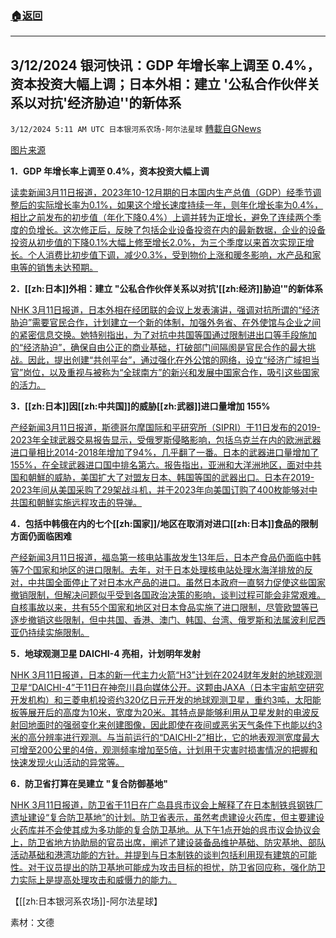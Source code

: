 ###  [:house:返回](README.md)
---


## 3/12/2024 银河快讯：GDP 年增长率上调至 0.4%，资本投资大幅上调；日本外相：建立 '公私合作伙伴关系以对抗'经济胁迫''的新体系
`3/12/2024 5:11 AM UTC 日本银河系农场-阿尔法星球` [轉載自GNews](https://gnews.org/articles/2386297)

[图片来源](https://www.yomiuri.co.jp/economy/20240311-OYT1T50027/)

**1．GDP 年增长率上调至 0.4%，资本投资大幅上调**

[读卖新闻3月11日报道，2023年10-12月期的日本国内生产总值（GDP）经季节调整后的实际增长率为0.1%，如果这个增长速度持续一年，则年化增长率为0.4%，相比之前发布的初步值（年化下降0.4%）上调并转为正增长，避免了连续两个季度的负增长。这次修正后，反映了包括企业设备投资在内的最新数据，企业的设备投资从初步值的下降0.1%大幅上修至增长2.0%，为三个季度以来首次实现正增长。个人消费比初步值下调，减少0.3%，受到物价上涨和暖冬影响，水产品和家电等的销售未达预期。](https://www.yomiuri.co.jp/economy/20240311-OYT1T50027/)
 
**2．[[zh:日本]]外相：建立 "公私合作伙伴关系以对抗'[[zh:经济]]胁迫'"的新体系**

[NHK 3月11日报道，日本外相在经团联的会议上发表演讲，强调对抗所谓的“经济胁迫”需要官民合作，计划建立一个新的体制，加强外务省、在外使馆与企业之间的紧密信息交换。她特别指出，为了对抗中共国等国通过限制进出口等手段施加的“经济胁迫”，确保自由公正的商业基础，打破部门间隔阂是官民合作的最大挑战。因此，提出创建“共创平台”，通过强化在外公馆的网络，设立“经济广域担当官”岗位，以及重视与被称为“全球南方”的新兴和发展中国家合作，吸引这些国家的活力。](https://www3.nhk.or.jp/news/html/20240311/k10014386101000.html)
 
**3．[[zh:日本]]因[[zh:中共国]]的威胁[[zh:武器]]进口量增加 155%**

[产经新闻3月11日报道，斯德哥尔摩国际和平研究所（SIPRI）于11日发布的2019-2023年全球武器交易报告显示，受俄罗斯侵略影响，包括乌克兰在内的欧洲武器进口量相比2014-2018年增加了94%，几乎翻了一番。日本的武器进口量增加了155%，在全球武器进口国中排名第六。报告指出，亚洲和大洋洲地区，面对中共国和朝鮮的威胁，美国扩大了对盟友日本、韩国等国的武器出口。日本在2019-2023年间从美国采购了29架战斗机，并于2023年向美国订购了400枚能够对中共国和朝鮮实施远程攻击的导弹。](https://www.sankei.com/article/20240311-KKWZ5QHOIZO6ZBEQWG6SQRPOKU/)
 
 
**4．包括中韩俄在内的七个[[zh:国家]]/地区在取消对进口[[zh:日本]]食品的限制方面仍面临困难**

[产经新闻3月11日报道，福岛第一核电站事故发生13年后，日本产食品仍面临中韩等7个国家和地区的进口限制。去年，对于日本处理核电站处理水海洋排放的反对，中共国全面停止了对日本水产品的进口。虽然日本政府一直努力促使这些国家撤销限制，但解决问题似乎受到各国政治决策的影响，谈判过程可能会非常艰难。自核事故以来，共有55个国家和地区对日本食品实施了进口限制，尽管欧盟等已逐步撤销这些限制，但中共国、香港、澳门、韩国、台湾、俄罗斯和法属波利尼西亚仍持续实施限制。](https://www.sankei.com/article/20240311-TX45Z7UCGBMEVKWFZ2334GSDEE/)
 

**5．地球观测卫星 DAICHI-4 亮相，计划明年发射**

[NHK 3月11日报道，日本的新一代主力火箭“H3”计划在2024财年发射的地球观测卫星“DAICHI-4”于11日在神奈川县向媒体公开。这颗由JAXA（日本宇宙航空研究开发机构）和三菱电机投资约320亿日元开发的地球观测卫星，重约3吨，太阳能板等展开后的高度为10米，宽度为20米。其特点是能够利用从卫星发射的电波反射回地面时的强弱变化来创建图像，因此即使在夜间或恶劣天气条件下也能以约3米的高分辨率进行观测。与当前运行的“DAICHI-2”相比，它的地表观测宽度最大可增至200公里的4倍，观测频率增加至5倍，计划用于灾害时损害情况的把握和快速发现火山活动的异常等。](https://www3.nhk.or.jp/news/html/20240311/k10014387161000.html)
 

**6．防卫省打算在吴建立 "复合防御基地"**

[NHK 3月11日报道，防卫省于11日在广岛县呉市议会上解释了在日本制铁呉钢铁厂遗址建设“复合防卫基地”的计划。防卫省表示，虽然考虑建设火药库，但主要建设火药库并不会使其成为多功能的复合防卫基地。从下午1点开始的呉市议会协议会上，防卫省地方协助局的官员出席，阐述了建设装备品维护基础、防灾基地、部队活动基础和港湾功能的方针。并提到与日本制铁的谈判包括利用现有建筑的可能性。对于议员提出的防卫基地可能成为攻击目标的担忧，防卫省回应称，强化防卫力实际上是提高处理攻击和威慑力的能力。](https://www3.nhk.or.jp/news/html/20240311/k10014386901000.html)
 
【[[zh:日本银河系农场]]\-阿尔法星球】

素材：文德
 
